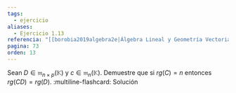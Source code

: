 ```yaml
---
tags:
  - ejercicio
aliases:
  - Ejercicio 1.13
referencia: "[[borobia2019algebra2e|Álgebra Lineal y Geometría Vectorial (2a ed)]]"
pagina: 73
orden: 13
---
```

Sean $D \in \mathfrak{m}_{n \times p}(\mathbb{K})$ y $c \in \mathfrak{m}_n(\mathbb{K})$. Demuestre que si $rg(C)=n$ entonces $rg(CD)=rg(D)$.
:multiline-flashcard:
Solución

